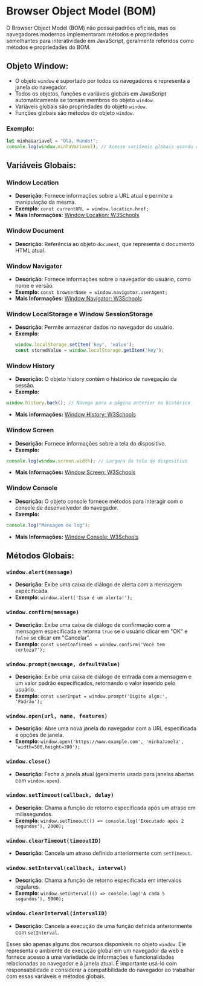 # Browser Object Model (BOM) 
O Browser Object Model (BOM) não possui padrões oficiais, mas os navegadores modernos implementaram métodos e propriedades semelhantes para interatividade em JavaScript, geralmente referidos como métodos e propriedades do BOM.

## **Objeto Window:**

- O objeto `window` é suportado por todos os navegadores e representa a janela do navegador.
- Todos os objetos, funções e variáveis globais em JavaScript automaticamente se tornam membros do objeto `window`.
- Variáveis globais são propriedades do objeto `window`.
- Funções globais são métodos do objeto `window`.

### Exemplo:
```javascript
let minhaVariavel = "Olá, Mundo!";
console.log(window.minhaVariavel); // Acesse variáveis globais usando window.
```

## Variáveis Globais:

### Window Location
- **Descrição**: Fornece informações sobre a URL atual e permite a manipulação da mesma.
- **Exemplo**: `const currentURL = window.location.href;`
- **Mais Informações**: [Window Location: W3Schools](https://www.w3schools.com/jsref/obj_location.asp)

### Window Document
- **Descrição**: Referência ao objeto `document`, que representa o documento HTML atual.

### Window Navigator
- **Descrição**: Fornece informações sobre o navegador do usuário, como nome e versão.
- **Exemplo**: `const browserName = window.navigator.userAgent;`
- **Mais Informações**: [Window Navigator: W3Schools](https://www.w3schools.com/jsref/obj_navigator.asp)

### Window LocalStorage e Window SessionStorage
- **Descrição**: Permite armazenar dados no navegador do usuário.
- **Exemplo**: 
  ```javascript
  window.localStorage.setItem('key', 'value');
  const storedValue = window.localStorage.getItem('key');
  ```

### Window History
- **Descrição:** O objeto history contém o histórico de navegação da sessão.
- **Exemplo:** 
```javascript
window.history.back(); // Navega para a página anterior no histórico
```
- **Mais informações:** [Window History: W3Schools](https://www.w3schools.com/jsref/obj_history.asp)

### Window Screen
- **Descrição:** Fornece informações sobre a tela do dispositivo.
- **Exemplo:**
```javascript
console.log(window.screen.width); // Largura da tela do dispositivo
```
- **Mais Informações:** [Window Screen: W3Schools](https://www.w3schools.com/jsref/obj_screen.asp)

### Window Console
- **Descrição:** O objeto console fornece métodos para interagir com o console de desenvolvedor do navegador.
- **Exemplo:**

```javascript
console.log("Mensagem de log");
```
- **Mais Informações:** [Window Console: W3Schools](https://www.w3schools.com/jsref/obj_console.asp)

## Métodos Globais:

### `window.alert(message)`
- **Descrição**: Exibe uma caixa de diálogo de alerta com a mensagem especificada.
- **Exemplo**: `window.alert('Isso é um alerta!');`

### `window.confirm(message)`
- **Descrição**: Exibe uma caixa de diálogo de confirmação com a mensagem especificada e retorna `true` se o usuário clicar em "OK" e `false` se clicar em "Cancelar".
- **Exemplo**: `const userConfirmed = window.confirm('Você tem certeza?');`

### `window.prompt(message, defaultValue)`
- **Descrição**: Exibe uma caixa de diálogo de entrada com a mensagem e um valor padrão especificados, retornando o valor inserido pelo usuário.
- **Exemplo**: `const userInput = window.prompt('Digite algo:', 'Padrão');`

### `window.open(url, name, features)`
- **Descrição**: Abre uma nova janela do navegador com a URL especificada e opções de janela.
- **Exemplo**: `window.open('https://www.example.com', 'minhaJanela', 'width=500,height=300');`

### `window.close()`
- **Descrição**: Fecha a janela atual (geralmente usada para janelas abertas com `window.open`).

### `window.setTimeout(callback, delay)`
- **Descrição**: Chama a função de retorno especificada após um atraso em milissegundos.
- **Exemplo**: `window.setTimeout(() => console.log('Executado após 2 segundos'), 2000);`

### `window.clearTimeout(timeoutID)`
- **Descrição**: Cancela um atraso definido anteriormente com `setTimeout`.

### `window.setInterval(callback, interval)`
- **Descrição**: Chama a função de retorno especificada em intervalos regulares.
- **Exemplo**: `window.setInterval(() => console.log('A cada 5 segundos'), 5000);`

### `window.clearInterval(intervalID)`
- **Descrição**: Cancela a execução de uma função definida anteriormente com `setInterval`.

Esses são apenas alguns dos recursos disponíveis no objeto `window`. Ele representa o ambiente de execução global em um navegador da web e fornece acesso a uma variedade de informações e funcionalidades relacionadas ao navegador e à janela atual. É importante usá-lo com responsabilidade e considerar a compatibilidade do navegador ao trabalhar com essas variáveis e métodos globais.
